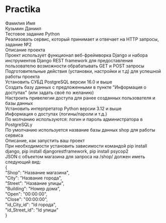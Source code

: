 # Practika
Фамилия Имя  
Кузьмин Даниил  
Тестовое задание Python  
Реализовать сервис, который принимает и отвечает на НТТР запросы, задание №2   
Описание проекта  
Проект использует функционал веб-фреймворка Django и набора инструментов Django REST framework для предоставления пользователю возможности обрабатывать GET и POST запросы  
Подготовительные действия (установки, настройки и т.д) для успешной работы проекта  
Установить СУБД PostgreSQL версии 16.0 и выше  
Создать базу данных с предложенными в пункте "Информация о доступах" (или задать своё по желанию)  
Настроить привелегии доступа для ранее созданных пользователя и базы данных  
Установить интерпретатор Python версии 3.12 и выше  
Информация о доступах (логины/пароли и т.д.)  
По молчанию используются: логин и пароль администратора в PostgreSQLу  
По умолчанию используется название базы данных shop для работы сервиса  
Описание, как запустить ваш проект  
При необходимости установить зависимости командой pip install django, pip install djangorestframework, pip install psycop2  
JSON с объектом магазина для запроса на /shop/ должен иметь следующий вид:  
{  
    "Shop": "Название магазина",  
    "City": "Название города",  
    "Street": "Название улицы",  
    "Building": "Номер дома",  
    "Open": "00:00:00",  
    "Close": "00:00:00",  
    "id_City_id": "Id города",  
    "id_Street_id": "Id улицы"  
}  
